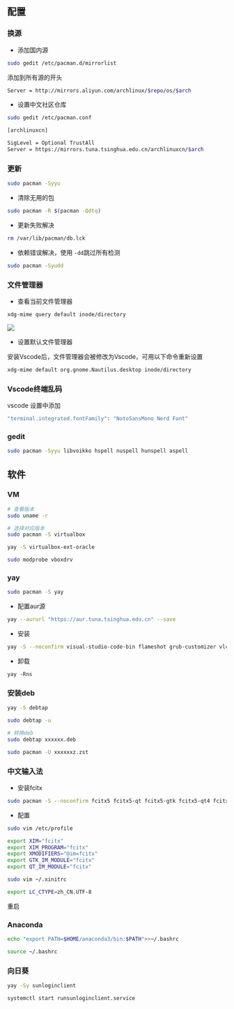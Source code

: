 <!--
 * @Description: 
 * @Version: 1.0
 * @Author: DaLao
 * @Email: dalao_li@163.com
 * @Date: 2021-06-13 20:32:36
 * @LastEditors: dalao
 * @LastEditTime: 2022-04-01 22:39:26
-->


## 配置


### 换源

- 添加国内源

```sh
sudo gedit /etc/pacman.d/mirrorlist
```

添加到所有源的开头

```sh
Server = http://mirrors.aliyun.com/archlinux/$repo/os/$arch
```

- 设置中文社区仓库

```sh
sudo gedit /etc/pacman.conf
```

```sh
[archlinuxcn]

SigLevel = Optional TrustAll
Server = https://mirrors.tuna.tsinghua.edu.cn/archlinuxcn/$arch
```


### 更新

```sh
sudo pacman -Syyu
```

- 清除无用的包

```sh
sudo pacman -R $(pacman -Qdtq)
```

- 更新失败解决

```sh
rm /var/lib/pacman/db.lck
```

- 依赖错误解决，使用 `-dd`跳过所有检测

```sh
sudo pacman -Syudd
```


###  文件管理器

- 查看当前文件管理器

```sh
xdg-mime query default inode/directory   
```

![](https://cdn.hurra.ltd/img/20220109184225.png)

- 设置默认文件管理器

安装Vscode后，文件管理器会被修改为Vscode，可用以下命令重新设置

```sh
xdg-mime default org.gnome.Nautilus.desktop inode/directory
```


### Vscode终端乱码

vscode 设置中添加

```sh
"terminal.integrated.fontFamily": "NotoSansMono Nerd Font"
```


### gedit

```sh
sudo pacman -Syyu libvoikko hspell nuspell hunspell aspell
```


## 软件


### VM

```sh
# 查看版本
sudo uname -r 

# 选择对应版本
sudo pacman -S virtualbox

yay -S virtualbox-ext-oracle
```

```sh
sudo modprobe vboxdrv
```

### yay

```sh
sudo pacman -S yay
```

- 配置aur源

```sh
yay --aururl "https://aur.tuna.tsinghua.edu.cn" --save
```

- 安装


```sh
yay -S --noconfirm visual-studio-code-bin flameshot grub-customizer vlc
```

- 卸载

```
yay -Rns
```


### 安装deb

```sh
yay -S debtap

sudo debtap -u

# 转换deb
sudo debtap xxxxxx.deb

sudo pacman -U xxxxxxz.zst
```


### 中文输入法

- 安装fcitx

```sh
sudo pacman -S --noconfirm fcitx5 fcitx5-qt fcitx5-gtk fcitx5-qt4 fcitx5-chinese-addons fcitx5-configtool fcitx5-material-color fcitx5-pinyin-moegirl fcitx5-pinyin-zhwiki
```

- 配置

```sh
sudo vim /etc/profile
```

```sh
export XIM="fcitx"
export XIM_PROGRAM="fcitx"
export XMODIFIERS="@im=fcitx"
export GTK_IM_MODULE="fcitx"
export QT_IM_MODULE="fcitx"
```

```sh
sudo vim ~/.xinitrc
```

```sh
export LC_CTYPE=zh_CN.UTF-8
```

重启


### Anaconda

```sh
echo "export PATH=$HOME/anaconda3/bin:$PATH">>~/.bashrc

source ~/.bashrc
```


### 向日葵

```sh
yay -Sy sunloginclient

systemctl start runsunloginclient.service
```